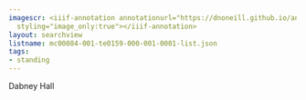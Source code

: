 ```yaml
---
imagescr: <iiif-annotation annotationurl="https://dnoneill.github.io/annotate/annotations/mc00084-001-te0159-000-001-0001-008.json"
  styling="image_only:true"></iiif-annotation>
layout: searchview
listname: mc00084-001-te0159-000-001-0001-list.json
tags:
- standing
---
```

Dabney Hall

